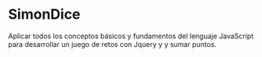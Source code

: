# SimonDice

Aplicar todos los conceptos básicos y fundamentos del lenguaje JavaScript
para desarrollar un juego de retos con Jquery y y sumar puntos.